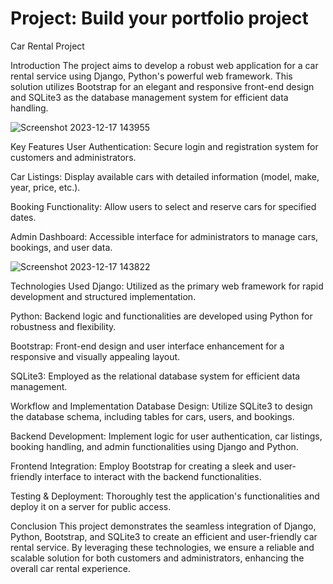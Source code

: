 # Project: Build your portfolio project


Car Rental Project

Introduction
The project aims to develop a robust web application for a car rental service using Django, Python's powerful web framework. This solution utilizes Bootstrap for an elegant and responsive front-end design and SQLite3 as the database management system for efficient data handling.


![Screenshot 2023-12-17 143955](https://github.com/HamzaFikri/Rental_Car_Project/assets/103943413/2842fbb8-4845-41f5-b98c-e24be195d724)


Key Features
User Authentication: Secure login and registration system for customers and administrators.

Car Listings: Display available cars with detailed information (model, make, year, price, etc.).

Booking Functionality: Allow users to select and reserve cars for specified dates.

Admin Dashboard: Accessible interface for administrators to manage cars, bookings, and user data.

![Screenshot 2023-12-17 143822](https://github.com/HamzaFikri/Rental_Car_Project/assets/103943413/15679f77-32bf-47f5-a7d5-d9f6a7953cdd)

Technologies Used
Django: Utilized as the primary web framework for rapid development and structured implementation.

Python: Backend logic and functionalities are developed using Python for robustness and flexibility.

Bootstrap: Front-end design and user interface enhancement for a responsive and visually appealing layout.

SQLite3: Employed as the relational database system for efficient data management.

Workflow and Implementation
Database Design: Utilize SQLite3 to design the database schema, including tables for cars, users, and bookings.

Backend Development: Implement logic for user authentication, car listings, booking handling, and admin functionalities using Django and Python.

Frontend Integration: Employ Bootstrap for creating a sleek and user-friendly interface to interact with the backend functionalities.

Testing & Deployment: Thoroughly test the application's functionalities and deploy it on a server for public access.

Conclusion
This project demonstrates the seamless integration of Django, Python, Bootstrap, and SQLite3 to create an efficient and user-friendly car rental service. By leveraging these technologies, we ensure a reliable and scalable solution for both customers and administrators, enhancing the overall car rental experience.




